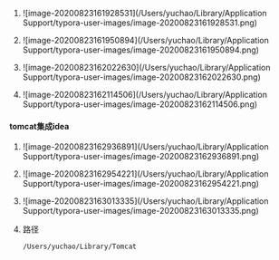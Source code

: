 1. ![image-20200823161928531](/Users/yuchao/Library/Application Support/typora-user-images/image-20200823161928531.png)

2. ![image-20200823161950894](/Users/yuchao/Library/Application Support/typora-user-images/image-20200823161950894.png)

3. ![image-20200823162022630](/Users/yuchao/Library/Application Support/typora-user-images/image-20200823162022630.png)

4. ![image-20200823162114506](/Users/yuchao/Library/Application Support/typora-user-images/image-20200823162114506.png)

   

#### tomcat集成idea

1. ![image-20200823162936891](/Users/yuchao/Library/Application Support/typora-user-images/image-20200823162936891.png)

2. ![image-20200823162954221](/Users/yuchao/Library/Application Support/typora-user-images/image-20200823162954221.png)

3. ![image-20200823163013335](/Users/yuchao/Library/Application Support/typora-user-images/image-20200823163013335.png)

4. 路径

   ```
   /Users/yuchao/Library/Tomcat
   ```

   

